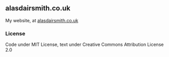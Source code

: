 ## alasdairsmith.co.uk

My website, at [alasdairsmith.co.uk](http://alasdairsmith.co.uk)

### License

Code under MIT License, text under Creative Commons Attribution License 2.0